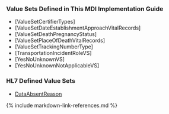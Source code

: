 ### Value Sets Defined in This MDI Implementation Guide
* [ValueSetCertifierTypes]
* [ValueSetDateEstablishmentApproachVitalRecords]
* [ValueSetDeathPregnancyStatus]
* [ValueSetPlaceOfDeathVitalRecords]
* [ValueSetTrackingNumberType]
* [TransportationIncidentRoleVS]
* [YesNoUnknownVS]
* [YesNoUnknownNotApplicableVS]

### HL7 Defined Value Sets
* [DataAbsentReason](http://hl7.org/fhir/R4/valueset-data-absent-reason.html)

{% include markdown-link-references.md %}